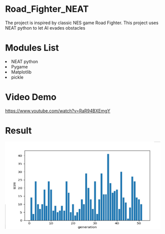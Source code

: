 # Road_Fighter_NEAT

The project is inspired by classic NES game Road Fighter. This project uses NEAT python to let AI evades obstacles

# Modules List

<li>NEAT python</li>
<li>Pygame</li>
<li>Matplotlib</li>
<li>pickle</li>

# Video Demo
<a href="https://www.youtube.com/watch?v=RaR94BXEmgY" target="_blank">https://www.youtube.com/watch?v=RaR94BXEmgY</a>

# Result
![RoadFighter_scoresheet](RoadFighter_scoresheet.jpg)
